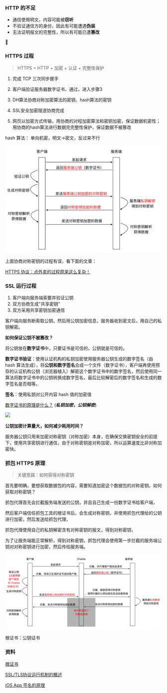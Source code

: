 ### HTTP 的不足

- 通信使用明文，内容可能被**窃听**
- 不验证通信方的身份，因此有可能遭遇**伪装**
- 无法证明报文的完整性，所以有可能已遭**篡改**

 

### HTTPS 过程

> HTTPS = HTTP + 加密 + 认证 + 完整性保护

1. 完成 TCP 三次同步握手

2. 客户端验证服务器数字证书，通过，进入步骤3

3. DH算法协商对称加密算法的密钥、hash算法的密钥

4. SSL安全加密隧道协商完成

5. 网页以加密方式传输，用协商的对程加密算法和密钥加密，保证数据机密性；用协商的hash算法进行数据完完整性保护，保证数据不被篡改

hash 算法： 单向机密，明文->密文，反过来不行

![Snip20190328_5](https://github.com/tripleCC/tripleCC.github.io/raw/hexo/source/images/Snip20190416_9.png)

上面协商对称密钥的过程有误，看下面的文章：

[HTTPS 协议：点外卖的过程原来这么复杂！](<https://www.infoq.cn/article/bZTED-LPHd1JVQqFk2ql>)

### SSL 运行过程

1. 客户端向服务端索要并验证公钥
2. 双方协商生成"共享密钥"
3. 双方采用共享密钥加密通信

客户端向服务断索取公钥，然后用公钥加密信息，服务器收到密文后，用自己的私钥解密。

**如何保证公钥不被篡改？**

将公钥放在**数字证书**中，只要证书是可信的，公钥就是可信的。

**数字证书验证**：使用认证机构的私钥加密使用服务器公钥生成的数字签名（由 hash 算法生成），将**公钥和数字签名**合成一个文件（数字证书），客户端再使用预存的认证机构公钥（浏览器植入）解密这个数字证书中的数字签名，然后使用同一算法将数字证书中的公钥转换成数字签名，最后比较解密后的数字签名和生成的数字签名是否相等。

**签名**：使用私钥对公开内容 hash 值的加密值

[数字证书的原理是什么？](<https://www.zhihu.com/question/24294477>) (***私钥加密，公钥解密***)

![](<http://blog.cnbang.net/wp-content/uploads/2017/03/sign0.png>)

**公钥加密计算量大，如何减少耗用时间？**

服务器公钥只用来加密对称密钥（对称加密）本身，在确保交换密钥安全的前提下，使用共享密钥进行通信，由于对称密钥是对称加密，所以运算速度比非对称加密快。



### 抓包 HTTPS 原理

> 关键思路：如何获得对称密钥

首先要明确，要想获取数据包的内容，需要知道加密这个数据包的对称密钥。如何获取对称密钥？

抓包代理首先会拦截服务端发送的公钥，并且自己生成一份数字证书给客户端，

然后客户端信任抓包工具的根证书后，会生成对称密钥，并使用抓包代理给的公钥进行加密，然后发送给抓包代理，

抓包代理使用自己的私钥解密含有对称密钥的报文，得到对称密钥，

为了让服务端能正常解析，得到对称密钥，抓包代理会使用第一步拦截的服务端公钥对对称密钥进行加密，然后传给服务端。



![Snip20190328_5](https://github.com/tripleCC/tripleCC.github.io/raw/hexo/source/images/Snip20190416_8.png)

根证书：公钥证书

### 资料

[根证书](<https://zh.wikipedia.org/wiki/%E6%A0%B9%E8%AF%81%E4%B9%A6>)

[SSL/TLS协议运行机制的概述](<http://www.ruanyifeng.com/blog/2014/02/ssl_tls.html>)

[iOS App 签名的原理](<https://blog.cnbang.net/tech/3386/>)